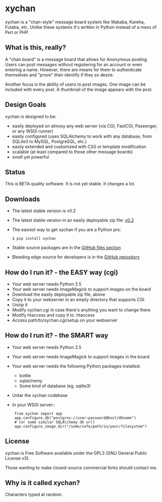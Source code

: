 xychan
======

xychan is a "chan-style" message board system like Wakaba, Kareha,
Futaba, etc. Unlike these systems it's written in Python instead of a
mess of Perl or PHP.


What is this, really?
---------------------

A "chan board" is a message board that allows for Anonymous
posting. Users can post messages without registering for an account or
even entering a name. However, there are means for them to
authenticate themselves and "prove" their identify if they so desire.

Another focus is the ability of users to post images. One image can be
included with every post. A thumbnail of the image appears with the
post.


Design Goals
------------

xychan is designed to be:

 * easily deployed on almosy any web server (via CGI, FastCGI, Passenger, or any WSGI runner)
 * easily configured (uses SQLAlchemy to work with any database, from
   SQLite3 to MySQL, PostgreSQL, etc.)
 * easily extended and customized with CSS or template modification
 * scalable (at least compared to those other message boards)
 * small yet powerful


Status
------

This is BETA quality software. It is not yet stable. It changes a lot.


Downloads
---------

 * The latest stable version is v0.2
 * The latest stable version in an easily deployable zip file: [v0.2](http://mike.verdone.ca/xychan/xychan.zip)
 * The easiest way to get xychan if you are a Python pro:

       $ pip install xychan

 * Stable source packages are in the [GitHub files section](http://github.com/sixohsix/xychan/downloads)
 * Bleeding edge source for developers is in the [GitHub repository](http://github.com/sixohsix/xychan)


How do I run it? - the EASY way (cgi)
-------------------------------------

 * Your web server needs Python 2.5
 * Your web server needs ImageMagick to support images on the board
 * Download the easily deployable zip file, above
 * Copy it to your webserver in an empty directory that supports CGI
 * Unzip it
 * Modify xychan.cgi in case there's anything you want to change there
 * Modify htaccess and copy it to .htaccess
 * Access path/to/xychan.cgi/setup on your webserver


How do I run it? - the SMART way
--------------------------------

 * Your web server needs Python 2.5
 * Your web server needs ImageMagick to support images in the board
 * Your web server needs the following Python packages installed:
   * bottle
   * sqlalchemy
   * Some kind of database (eg. sqlite3)
 * Untar the xychan codebase
 * In your WSGI server:: 

        from xychan import app
        app.configure_db("postgres://user:password@host/dbname")
        # (or some similar SQLAlchemy db url)
        app.configure_image_dir("/some/safe/path/in/your/filesystem")


License
-------

xychan is Free Software available under the GPL3 (GNU General Public
License v3).

Those wanting to make closed-source commercial forks should contact me.


Why is it called xychan?
------------------------

Characters typed at random.
